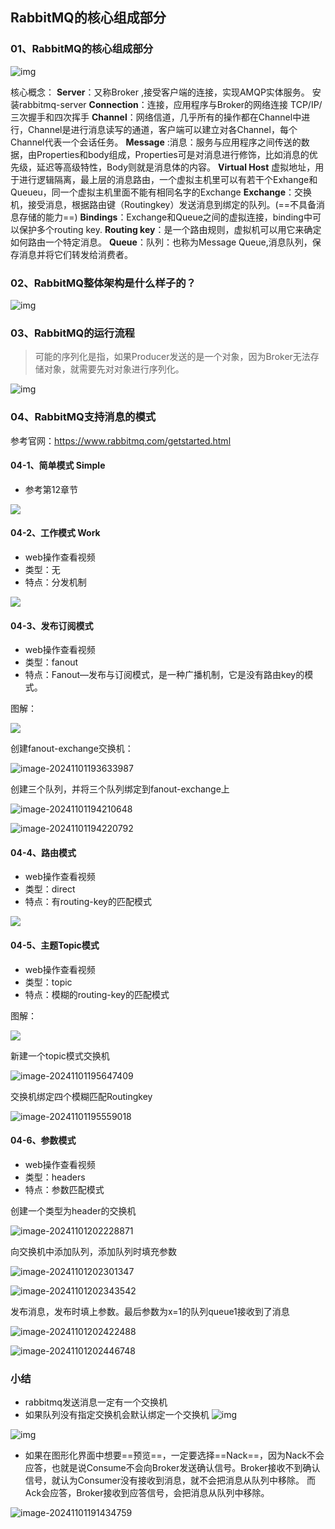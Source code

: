 ## RabbitMQ的核心组成部分

### 01、RabbitMQ的核心组成部分

![img](./assets/14.RabbitMQ的核心组成部分/kuangstudy62a1f9e3-027d-408a-8fb4-a176bd184d23.png)

核心概念：
**Server**：又称Broker ,接受客户端的连接，实现AMQP实体服务。 安装rabbitmq-server
**Connection**：连接，应用程序与Broker的网络连接 TCP/IP/ 三次握手和四次挥手
**Channel**：网络信道，几乎所有的操作都在Channel中进行，Channel是进行消息读写的通道，客户端可以建立对各Channel，每个Channel代表一个会话任务。
**Message** :消息：服务与应用程序之间传送的数据，由Properties和body组成，Properties可是对消息进行修饰，比如消息的优先级，延迟等高级特性，Body则就是消息体的内容。
**Virtual Host** 虚拟地址，用于进行逻辑隔离，最上层的消息路由，一个虚拟主机里可以有若干个Exhange和Queueu，同一个虚拟主机里面不能有相同名字的Exchange
**Exchange**：交换机，接受消息，根据路由键（Routingkey）发送消息到绑定的队列。(==不具备消息存储的能力==)
**Bindings**：Exchange和Queue之间的虚拟连接，binding中可以保护多个routing key.
**Routing key**：是一个路由规则，虚拟机可以用它来确定如何路由一个特定消息。
**Queue**：队列：也称为Message Queue,消息队列，保存消息并将它们转发给消费者。

### 02、RabbitMQ整体架构是什么样子的？

![img](./assets/14.RabbitMQ的核心组成部分/kuangstudy23e6e571-d661-4f4b-b4f4-4d4efb766bc3.png)

### 03、RabbitMQ的运行流程

> 可能的序列化是指，如果Producer发送的是一个对象，因为Broker无法存储对象，就需要先对对象进行序列化。

![img](./assets/14.RabbitMQ的核心组成部分/kuangstudy2704cee9-3595-45de-892d-ee658e848806.png)

### 04、RabbitMQ支持消息的模式

参考官网：https://www.rabbitmq.com/getstarted.html

#### 04-1、简单模式 Simple

- 参考第12章节

<img src="./assets/14.RabbitMQ的核心组成部分/image-20241101190003302.png"/>

#### 04-2、工作模式 Work

- web操作查看视频
- 类型：无
- 特点：分发机制

<img src="./assets/14.RabbitMQ的核心组成部分/image-20241101190012822.png"/>

#### 04-3、发布订阅模式

- web操作查看视频
- 类型：fanout
- 特点：Fanout—发布与订阅模式，是一种广播机制，它是没有路由key的模式。

图解：

<img src="./assets/14.RabbitMQ的核心组成部分/image-20241101190021280.png"/>

创建fanout-exchange交换机：

![image-20241101193633987](./assets/14.RabbitMQ的核心组成部分/image-20241101193633987.png)

创建三个队列，并将三个队列绑定到fanout-exchange上

![image-20241101194210648](./assets/14.RabbitMQ的核心组成部分/image-20241101194210648.png)

![image-20241101194220792](./assets/14.RabbitMQ的核心组成部分/image-20241101194220792.png)

#### 04-4、路由模式

- web操作查看视频
- 类型：direct
- 特点：有routing-key的匹配模式

<img src="./assets/14.RabbitMQ的核心组成部分/image-20241101190042162.png"/>

#### 04-5、主题Topic模式

- web操作查看视频
- 类型：topic
- 特点：模糊的routing-key的匹配模式

图解：

<img src="./assets/14.RabbitMQ的核心组成部分/image-20241101190053809.png"/>

新建一个topic模式交换机

![image-20241101195647409](./assets/14.RabbitMQ的核心组成部分/image-20241101195647409.png)

交换机绑定四个模糊匹配Routingkey

![image-20241101195559018](./assets/14.RabbitMQ的核心组成部分/image-20241101195559018.png)

#### 04-6、参数模式

- web操作查看视频
- 类型：headers
- 特点：参数匹配模式

创建一个类型为header的交换机

![image-20241101202228871](./assets/14.RabbitMQ的核心组成部分/image-20241101202228871.png)

向交换机中添加队列，添加队列时填充参数

![image-20241101202301347](./assets/14.RabbitMQ的核心组成部分/image-20241101202301347.png)

![image-20241101202343542](./assets/14.RabbitMQ的核心组成部分/image-20241101202343542.png)

发布消息，发布时填上参数。最后参数为x=1的队列queue1接收到了消息

![image-20241101202422488](./assets/14.RabbitMQ的核心组成部分/image-20241101202422488.png)

![image-20241101202446748](./assets/14.RabbitMQ的核心组成部分/image-20241101202446748.png)

### 小结

- rabbitmq发送消息一定有一个交换机
- 如果队列没有指定交换机会默认绑定一个交换机
  ![img](./assets/14.RabbitMQ的核心组成部分/kuangstudye28575ea-17f4-41a8-ac32-133727fd63ae.png)

![img](./assets/14.RabbitMQ的核心组成部分/kuangstudyd23fdb11-89c8-4883-a027-76d93d257138-1730458405397-53.png)

- 如果在图形化界面中想要==预览==，一定要选择==Nack==，因为Nack不会应答，也就是说Consume不会向Broker发送确认信号。Broker接收不到确认信号，就认为Consumer没有接收到消息，就不会把消息从队列中移除。
  而Ack会应答，Broker接收到应答信号，会把消息从队列中移除。

![image-20241101191434759](./assets/14.RabbitMQ的核心组成部分/image-20241101191434759.png)


